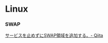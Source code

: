 # Linux

### SWAP

[サービスを止めずにSWAP領域を追加する。- Qiita](https://qiita.com/sand_bash/items/30cb42ed53946e6eefa5)
